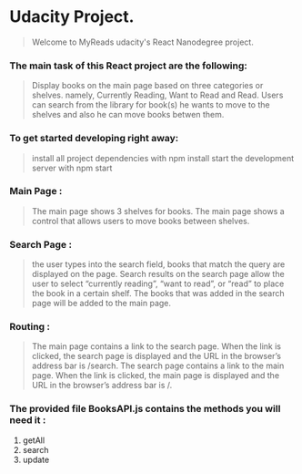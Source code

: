 # Udacity Project.
> Welcome to MyReads udacity's React Nanodegree project.

### The main task of this React project are the following:
>  Display books on the main page based on three categories or shelves. namely, Currently Reading, Want to Read and Read.
>  Users can search from the library for book(s) he wants to move to the shelves and also he can move books betwen them.

### To get started developing right away:

 > install all project dependencies with npm install
 > start the development server with npm start

### Main Page :
> The main page shows 3 shelves for books.
> The main page shows a control that allows users to move books between shelves.

### Search Page :
> the user types into the search field, books that match the query are displayed on the page.
> Search results on the search page allow the user to select “currently reading”, “want to read”, or “read” to place the book in a certain shelf.
> The books that was added in the search page will be added to the main page.

### Routing :
>  The main page contains a link to the search page. When the link is clicked, the search page is displayed and the URL in the browser’s address bar is /search.
>  The search page contains a link to the main page. When the link is clicked, the main page is displayed and the URL in the browser’s address bar is /.
    
### The provided file BooksAPI.js contains the methods you will need it :

 1. getAll
 2. search
 3. update
